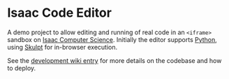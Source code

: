 # Isaac Code Editor

A demo project to allow editing and running of real code in an `<iframe>` sandbox on [Isaac Computer Science](https://isaaccomputerscience.org/). Initially the editor supports [Python](https://www.python.org/), using [Skulpt](https://skulpt.org/) for in-browser execution.

See the [development wiki entry](https://github.com/isaacphysics/isaac-wiki/wiki/Code-Editor) for more details on the codebase and how to deploy.
